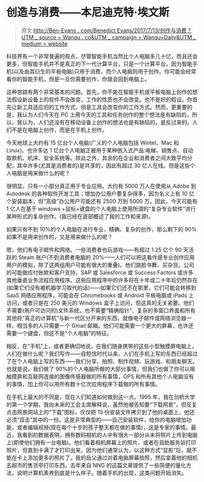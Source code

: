 # 创造与消费——本尼迪克特·埃文斯

> 原文:[http://Ben-Evans . com/Benedict Evans/2017/7/13/创作与消费？UTM _ source = Wanqu . co&UTM _ campaign = Wanqu+Daily&UTM _ medium = website](http://ben-evans.com/benedictevans/2017/7/13/creation-and-consumption?utm_source=wanqu.co&utm_campaign=Wanqu+Daily&utm_medium=website)

科技界有一个非常普遍的观点，尽管智能手机当然比个人电脑多几十亿，而且还会更多，但智能手机并不是真正的下一代计算平台，只是一个计算平台，因为智能手机(以及由其衍生的平板电脑)只用于消费，而个人电脑则用于创作。你可能会经常看你的智能手机，但是一旦你需要创作，你就会回到电脑上。

这种思路有两个非常基本的问题。首先，你不能在智能手机或平板电脑上创作的想法假设新设备上的软件不会改变，工作的性质也不会改变。也不是好的假设。你首先让新工具适应旧的工作方式，但是工具会改变你的工作方式。然而，更重要的是，我认为人们今天在 PC 上用今天的工具和任务创作的整个想法是有缺陷的，所以，我认为，人们还没有在移动设备上创作的想法也是有缺陷的。是反过来的。人们不是在电脑上创作，而是在手机上创作。

今天地球上大约有 15 亿台个人电脑(广义的个人电脑包括 Wintel、Mac 和 Linux)。也许多达 1 亿台个人电脑正被用于某种嵌入式产品:电梯、销售点、自动取款机、机床、安全系统等。除此之外，其余的在企业和消费者之间大致平均分配，其中许多(尤其是消费者的)是共享的，因此有超过 30 亿人在线。但是这些个人电脑是用来做什么的呢？

很明显，只有一小部分真正用于专业应用。大约有 5000 万人在使用从 Adobe 到 Autodesk 的各种软件开发工具；增加办公用户要复杂得多，因为名义上有 10 亿个安装副本，但“高级”办公用户可能还有 2500 万到 5000 万。因此，今天可能有 1 亿人在基于 windows +鼠标+键盘的个人电脑上使用所谓的“复杂专业软件”进行某种形式的复杂创作。(我已经在底部概述了我的工作和来源)。

如果只有不到 10%的个人电脑在进行专业、精确、复杂的创作，那么剩下的 90%如果不是用来创作的，又是用来做什么的呢？

嗯，他们有电子邮件和网络。一些消费者也玩游戏——有超过 1.25 亿个 90 天活跃的 Steam 账户(不到消费者电脑的 20%——人们可以把这看作是专业创作应用用户的模拟，除了这两组用户可能有很大的重叠)。他们跳脸书舞，买杂货。公司的可能做应付账款和客户支持，SAP 或 Salesforce 或 Success Factors 或许多其他垂直业务流程应用程序。这些应用程序中的许多将在十年或二十年后仍然存在(如果它们没有被机器学习取代的话)——如果它们还不在那里，它们可能会转移到 SaaS 网络应用程序，可能会在 Chromebooks 或 Android 平板电脑或 iPads 上访问，或者只是在 250 美元的 Windows 盒子上访问，但这真的无关紧要。他们不需要(用户可访问的)文件系统，也不需要“精确指针”、复杂的多窗口界面和所有其他将“真正的计算机”与新一代区分开来的东西，就像电子邮件或网络浏览器一样。相当多的人只需要一个 Gmail 邮箱。他们可能需要一个更大的屏幕，也许还需要一个键盘，但这不是“个人电脑”的特征。

相反，在“手机”上，或者更确切地说，在我们随身携带的这些小型触摸屏电脑上，人们在做什么呢？我们写作——自短信时代以来，人们在手机上写的东西已经超过了在个人电脑上写的东西——我们分享、拍照、制作视频、玩游戏、和朋友聊天。也就是说，我们做了 90%的个人电脑所做的大部分事情，但我们也做了你可以用触摸屏和互联网连接的图像传感器做的所有事情，GPS 和所有其他个人电脑没有的事情，加上你可以用所有数十亿次应用程序下载做的所有事情。

在手机上最大的不同是，现在人们知道如何做到这一点。1995 年，我在剑桥大学的第一个学期，我向未来的工会主席解释说，虽然他被告知要“下载网景”，但反复点击网景网站上的“下载”图标，仅仅把 15 份安装文件拷贝到了他的桌面上，他还必须“双击”其中的一份。这是非常典型的——自己安装软件，给你的电脑增加功能，或者编辑视频(现在每个十岁的孩子整天都在做的事情)，这是专家的事情。最近，我看到的数据表明，拥有数码相机的人中有很大一部分从未将照片上传到电脑上(即使他们拥有一台电脑)。他们看着相机屏幕上的照片，或者在自助服务站打印照片，但直到卡满了才打印出来，因为他们通常认为，以这种方式“显影”后，就不能在卡上添加更多的照片了。我的岳父通过对着电脑屏幕拍照，然后拿着他的相机去超市的售货亭打印东西。去年来自 NNG 的这篇文章提供了一些简便的量化方法，说明计算机素养到底是什么样子。随着手机的出现，这类问题开始消失。